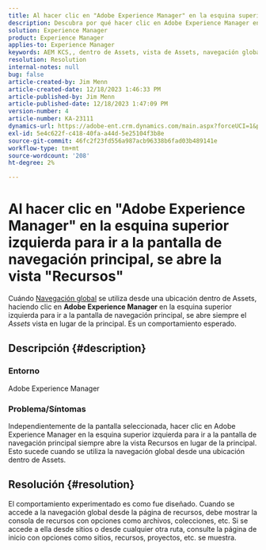 ```yaml
---
title: Al hacer clic en "Adobe Experience Manager" en la esquina superior izquierda para ir a la pantalla de navegación principal, se abre la vista "Recursos"
description: Descubra por qué hacer clic en Adobe Experience Manager en la esquina superior izquierda abre la vista Recursos en lugar de la principal.
solution: Experience Manager
product: Experience Manager
applies-to: Experience Manager
keywords: AEM KCS,, dentro de Assets, vista de Assets, navegación global
resolution: Resolution
internal-notes: null
bug: false
article-created-by: Jim Menn
article-created-date: 12/18/2023 1:46:33 PM
article-published-by: Jim Menn
article-published-date: 12/18/2023 1:47:09 PM
version-number: 4
article-number: KA-23111
dynamics-url: https://adobe-ent.crm.dynamics.com/main.aspx?forceUCI=1&pagetype=entityrecord&etn=knowledgearticle&id=4d765ed5-ab9d-ee11-be37-6045bd006268
exl-id: 5e4c622f-c418-40fa-a44d-5e25104f3b8e
source-git-commit: 46fc2f23fd556a987acb96338b6fad03b489141e
workflow-type: tm+mt
source-wordcount: '208'
ht-degree: 2%

---
```


# Al hacer clic en &quot;Adobe Experience Manager&quot; en la esquina superior izquierda para ir a la pantalla de navegación principal, se abre la vista &quot;Recursos&quot;


Cuándo [Navegación global](https://experienceleague.adobe.com/docs/experience-manager-cloud-service/content/sites/authoring/getting-started/basic-handling.html?lang=en#global-navigation) se utiliza desde una ubicación dentro de Assets, haciendo clic en <b>Adobe Experience Manager</b> en la esquina superior izquierda para ir a la pantalla de navegación principal, se abre siempre el *Assets* vista en lugar de la principal. Es un comportamiento esperado.

## Descripción {#description}


### Entorno

Adobe Experience Manager

### Problema/Síntomas

Independientemente de la pantalla seleccionada, hacer clic en Adobe Experience Manager en la esquina superior izquierda para ir a la pantalla de navegación principal siempre abre la vista Recursos en lugar de la principal. Esto sucede cuando se utiliza la navegación global desde una ubicación dentro de Assets.


## Resolución {#resolution}


El comportamiento experimentado es como fue diseñado. Cuando se accede a la navegación global desde la página de recursos, debe mostrar la consola de recursos con opciones como archivos, colecciones, etc. Si se accede a ella desde sitios o desde cualquier otra ruta, consulte la página de inicio con opciones como sitios, recursos, proyectos, etc. se muestra.
